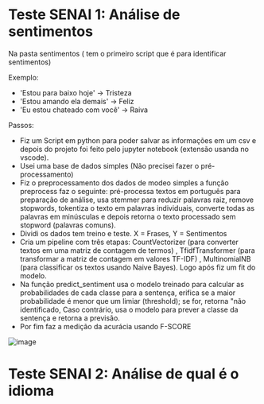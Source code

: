 # Teste SENAI 1: Análise de sentimentos



Na pasta sentimentos ( tem o primeiro script que é para identificar sentimentos)

Exemplo:

* 'Estou para baixo hoje' -> Tristeza
* 'Estou amando ela demais' -> Feliz
* 'Eu estou chateado com você' -> Raiva

Passos: 

* Fiz um Script em python para poder salvar as informações em um csv e depois do projeto foi feito pelo jupyter notebook  (extensão usanda no vscode).
* Usei uma base de dados simples (Não precisei fazer o pré-processamento)
* Fiz o preprocessamento dos dados de modeo simples a função preprocess faz o seguinte:  pré-processa textos em português para preparação de análise, usa stemmer para reduzir palavras raiz, remove stopwords, tokentiza o texto em palavras individuais, converte todas as palavras em minúsculas e depois retorna o texto processado sem stopword (palavras comuns).
* Dividi os dados tem treino e teste. X = Frases, Y = Sentimentos
* Cria um pipeline com três etapas:  CountVectorizer (para converter textos em uma matriz de contagem de termos)  , TfidfTransformer (para transformar a matriz de contagem em valores TF-IDF) , MultinomialNB (para classificar os textos usando Naive Bayes). 
Logo após fiz um fit do modelo.
* Na função predict_sentiment usa o modelo treinado para calcular as probabilidades de cada classe para a sentença, erifica se a maior probabilidade é menor que um limiar (threshold); se for, retorna "não identificado, Caso contrário, usa o modelo para prever a classe da sentença e retorna a previsão.
* Por fim faz a medição da acurácia usando F-SCORE


![image](https://github.com/user-attachments/assets/8de7d8dd-9e59-4f5f-8816-789f01f56b13)


# Teste SENAI 2: Análise de qual é o idioma 
